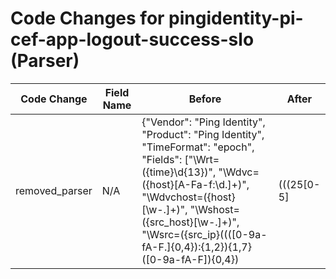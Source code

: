 # Code Changes for pingidentity-pi-cef-app-logout-success-slo (Parser)

| Code Change | Field Name | Before | After |
|-------------|------------|--------|-------|
| removed_parser | N/A | {"Vendor": "Ping Identity", "Product": "Ping Identity", "TimeFormat": "epoch", "Fields": ["\Wrt=({time}\d{13})", "\Wdvc=({host}[A-Fa-f:\d.]+)", "\Wdvchost=({host}[\w\-.]+)", "\Wshost=({src_host}[\w\-.]+)", "\Wsrc=({src_ip}((([0-9a-fA-F.]{0,4}):{1,2}){1,7}([0-9a-fA-F]){0,4})|(((25[0-5]|(2[0-4]|1\d|[0-9]|)\d)\.?\b){4}))(:({src_port}\d+))?", "\Wdhost=({dest_host}[\w\-.]+)", "\Wdst=({dest_ip}((([0-9a-fA-F.]{0,4}):{1,2}){1,7}([0-9a-fA-F]){0,4})|(((25[0-5]|(2[0-4]|1\d|[0-9]|)\d)\.?\b){4}))(:({dest_port}\d+))?", "\Wcs2=({user}[\w\.\-\!\#\^\~]{1,40}\$?)[\\\=]*\s+(\w+=|$)", "\Wcs2=({email_address}[^\s@]+@[^\s@]+)", "\Wcs3=({app}.+?)\s+(\w+=|$)", "\Wcs4=({protocol}.+?)\s+(\w+=|$)", "\Wcs6=({result}.+?)\s+(\w+=|$)"], "Name": "pingidentity-pi-cef-app-logout-success-slo", "ParserVersion": "v1.0.0", "Conditions": ["CEF:", "|Ping Identity|Ping Federate|", "|SLO|"]} | N/A |